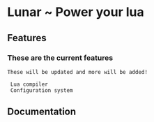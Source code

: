 # Lunar ~ Power your lua 

## Features
### These are the current features 
`These will be updated and more will be added!`

```
 Lua compiler
 Configuration system
```

## Documentation

